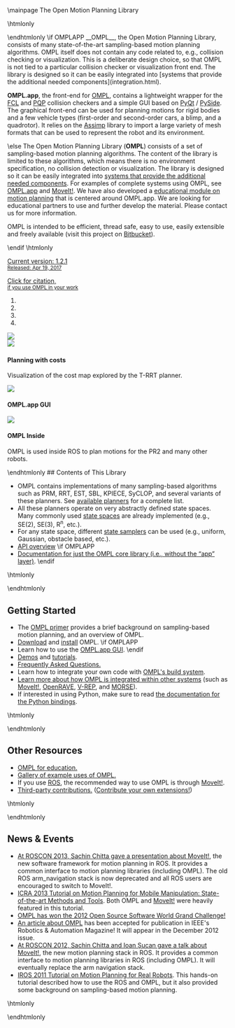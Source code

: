 \mainpage The Open Motion Planning Library

\htmlonly
<div id="fb-root"></div>
<script>(function(d, s, id) {
  var js, fjs = d.getElementsByTagName(s)[0];
  if (d.getElementById(id)) return;
  js = d.createElement(s); js.id = id;
  js.src = "//connect.facebook.net/en_US/all.js#xfbml=1&status=0";
  fjs.parentNode.insertBefore(js, fjs);
}(document, 'script', 'facebook-jssdk'));</script>

<div class="row"><div class="col-md-6 col-sm-12">\endhtmlonly
\if OMPLAPP
__OMPL__, the Open Motion Planning Library, consists of many state-of-the-art sampling-based motion planning algorithms. OMPL itself does not contain any code related to, e.g., collision checking or visualization. This is a deliberate design choice, so that OMPL is not tied to a particular collision checker or visualization front end. The library is designed so it can be easily integrated into [systems that provide the additional needed components](integration.html).

__OMPL.app__, the front-end for [OMPL](/core), contains a lightweight wrapper for the  [FCL](http://gamma.cs.unc.edu/FCL) and [PQP](http://gamma.cs.unc.edu/SSV) collision checkers and a simple GUI based on [PyQt](http://www.riverbankcomputing.co.uk/software/pyqt/intro) / [PySide](http://www.pyside.org). The graphical front-end can be used for planning motions for rigid bodies and a few vehicle types (first-order and second-order cars, a blimp, and a quadrotor). It relies on the [Assimp](http://assimp.sf.net) library to import a large variety of mesh formats that can be used to represent the robot and its environment.

\else
The Open Motion Planning Library (__OMPL__) consists of a set of sampling-based motion planning algorithms. The content of the library is limited to these algorithms, which means there is no environment specification, no collision detection or visualization. The library is designed so it can be easily integrated into [systems that provide the additional needed components](integration.html). For examples of complete systems using OMPL, see [OMPL.app](http://ompl.kavrakilab.org) and [MoveIt!](http://moveit.ros.org). We have also developed a [educational module on motion planning](education.html) that is centered around OMPL.app. We are looking for educational partners to use and further develop the material. Please contact us for more information.

OMPL is intended to be efficient, thread safe, easy to use, easily extensible and freely available (visit this project on [Bitbucket](https://bitbucket.org/ompl/ompl)).

\endif
\htmlonly

<a href="download.html" class="btn btn-primary">Current version: 1.2.1
<br>
<small>Released: Apr 19, 2017</small></a>

<a href="citations.html" class="btn btn-primary">Click for citation,<br><small>if you use OMPL in your work</small></a>
</p>

<div class="fb-like" data-href="http://www.facebook.com/pages/OMPL/320018418039567" data-send="true" data-layout="button_count" data-width="450" data-show-faces="false"></div>

</div><div class="col-md-6 col-sm-6">
  <div id="omplCarousel" class="carousel slide" data-ride="carousel">
    <!-- Indicators -->
    <ol class="carousel-indicators">
      <li data-target="#omplCarousel" data-slide-to="0" class="active"></li>
      <li data-target="#omplCarousel" data-slide-to="1"></li>
      <li data-target="#omplCarousel" data-slide-to="2"></li>
      <li data-target="#omplCarousel" data-slide-to="3"></li>
    </ol>
    <!-- Wrapper for slides -->
    <div class="carousel-inner">
      <div class="item active">
        <img src="images/mp.jpg">
      </div>
      <!--<div class="item">
        <img src="images/mp.jpg" class="hidden" style="margin-top: 1px">
        <div class="carousel-caption carousel-caption-inset"><h4>New in 0.11!</h4>
        <ul>
           <li>PlannerData now uses the Boost Graph Library; each planner can store arbitrary metadata in a graph.  All this PlannerData can easily be (de)serialized for messaging or storing/loading of planner data.
           <li>Implementation of PRM is now threaded (one thread for growing the roadmap, one thread for monitoring whether the problem is solved).
        </ul>
        <p>See <a href="releaseNotes.html">release notes</a> for details</p>
      </div>-->
      <div class="item">
        <img src="images/T-RRT.jpg" style="padding-bottom: 2px">
        <div class="carousel-caption">
          <h4>Planning with costs</h4>
          <p>Visualization of the cost map explored by the T-RRT planner.</p>
        </div>
      </div>
      <div class="item">
        <a href="http://ompl.kavrakilab.org/gui.html"><img src="images/gui_path-small.jpg"></a>
        <div class="carousel-caption">
          <h4>OMPL.app GUI</h4>
        </div>
      </div>
      <div class="item">
        <a href="http://www.ros.org/wiki/ompl"><img src="images/pr2.jpg"></a>
        <div class="carousel-caption">
          <h4>OMPL Inside</h4>
          <p>OMPL is used inside ROS to plan motions for the PR2 and many other robots.</p>
        </div>
      </div>
    </div>
    <!-- Controls -->
    <a class="carousel-control left" href="#omplCarousel" role="button" data-slide="prev">
      <span class="glyphicon glyphicon-chevron-left"></span>
    </a>
    <a class="carousel-control right" href="#omplCarousel" role="button" data-slide="next">
      <span class="glyphicon glyphicon-chevron-right"></span>
    </a>
  </div>
</div></div><div class="row"><div class="col-md-4 col-sm-6">\endhtmlonly
## Contents of This Library

- OMPL contains implementations of many sampling-based algorithms such as PRM, RRT, EST, SBL, KPIECE, SyCLOP, and several variants of these planners. See [available planners](planners.html) for a complete list.
- All these planners operate on very abstractly defined state spaces. Many commonly used [state spaces](spaces.html) are already implemented (e.g., SE(2), SE(3), R<sup>n</sup>, etc.).
- For any state space, different [state samplers](samplers.html) can be used (e.g., uniform, Gaussian, obstacle based, etc.).
- [API overview](api_overview.html)
\if OMPLAPP
- [Documentation for just the OMPL core library (i.e., without the “app” layer)](/core).
\endif

\htmlonly</div><div class="col-md-4 col-sm-6">\endhtmlonly
## Getting Started

- The [OMPL primer](http://ompl.kavrakilab.org/OMPL_Primer.pdf) provides a brief background on sampling-based motion planning, and an overview of OMPL.
- [Download](download.html) and [install](installation.html) OMPL.
\if OMPLAPP
- Learn how to use the [OMPL.app GUI](gui.html).
\endif
- [Demos](group__demos.html) and [tutorials](tutorials.html).
- [Frequently Asked Questions.](FAQ.html)
- Learn how to integrate your own code with [OMPL's build system](buildSystem.html).
- [Learn more about how OMPL is integrated within other systems](integration.html) (such as [MoveIt!](http://moveit.ros.org), [OpenRAVE](http://openrave.org), [V-REP](http://coppeliarobotics.com), and [MORSE](https://www.openrobots.org/wiki/morse)).
- If interested in using Python, make sure to read [the documentation for the Python bindings](python.html).

\htmlonly</div><div class="col-md-4 col-sm-6">\endhtmlonly
## Other Resources

- [OMPL for education.](education.html)
- [Gallery of example uses of OMPL.](gallery.html)
- If you use [ROS](http://www.ros.org), the recommended way to use OMPL is through [MoveIt!](http://moveit.ros.org).
- [Third-party contributions.](thirdparty.html) ([Contribute your own extensions!](contrib.html))

\htmlonly</div><div class="col-md-12">\endhtmlonly


## News & Events

- [At ROSCON 2013, Sachin Chitta gave a presentation about MoveIt!](https://vimeo.com/66567049), the new  software framework for motion planning in ROS. It provides a common interface to motion planning libraries (including OMPL). The old ROS arm_navigation stack is now deprecated and all ROS users are encouraged to switch to MoveIt!.
- [ICRA 2013 Tutorial on Motion Planning for Mobile Manipulation: State-of-the-art Methods and Tools](http://moveit.ros.org/wiki/Tutorials/ICRA2013). Both OMPL and [MoveIt!](http://moveit.ros.org) were heavily featured in this tutorial.
- [OMPL has won the 2012 Open Source Software World Grand Challenge!](http://ompl.kavrakilab.org/blog/?p=178)
- [An article about OMPL](ieee-ram-2012-ompl.pdf) has been accepted for publication in IEEE's Robotics & Automation Magazine! It will appear in the December 2012 issue.
- [At ROSCON 2012, Sachin Chitta and Ioan Șucan gave a talk about MoveIt!](http://www.youtube.com/watch?v=r1zbuLc8RhI), the new motion planning stack in ROS. It provides a common interface to motion planning libraries in ROS (including OMPL). It will eventually replace the arm navigation stack.
- [IROS 2011 Tutorial on Motion Planning for Real Robots](http://kavrakilab.org/OMPLtutorial). This hands-on tutorial described how to use the ROS and OMPL, but it also provided some background on sampling-based motion planning.

\htmlonly</div></div></div>\endhtmlonly
